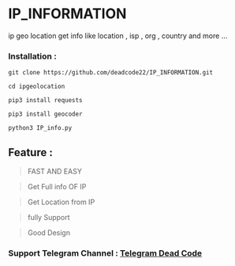 # IP_INFORMATION
ip geo location get info like location , isp , org , country and more ...


### Installation : 

` git clone https://github.com/deadcode22/IP_INFORMATION.git `

` cd ipgeolocation `

` pip3 install requests `

` pip3 install geocoder `

` python3 IP_info.py `

## Feature : 
> FAST AND EASY

> Get Full info OF IP

> Get Location from IP

> fully Support 

> Good Design

### Support Telegram Channel : [Telegram Dead Code](https://t.me/Black_Code_22)
